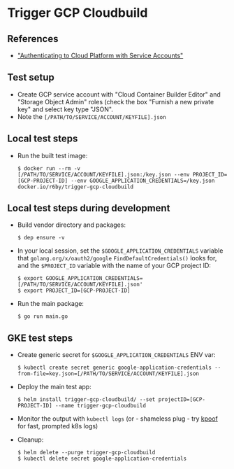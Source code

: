 # Trigger GCP Cloudbuild

## References

- ["Authenticating to Cloud Platform with Service Accounts"](https://cloud.google.com/kubernetes-engine/docs/tutorials/authenticating-to-cloud-platform)

## Test setup

- Create GCP service account with "Cloud Container Builder Editor" and "Storage Object Admin" roles (check the box "Furnish a new private key" and select key type "JSON".
- Note the `[/PATH/TO/SERVICE/ACCOUNT/KEYFILE].json`

## Local test steps

- Run the built test image:

    ```console
    $ docker run --rm -v [/PATH/TO/SERVICE/ACCOUNT/KEYFILE].json:/key.json --env PROJECT_ID=[GCP-PROJECT-ID] --env GOOGLE_APPLICATION_CREDENTIALS=/key.json docker.io/r6by/trigger-gcp-cloudbuild
    ```

## Local test steps during development

- Build vendor directory and packages:

    ```console
    $ dep ensure -v
    ```
- In your local session, set the `$GOOGLE_APPLICATION_CREDENTIALS` variable that `golang.org/x/oauth2/google` `FindDefaultCredentials()` looks for, and the `$PROJECT_ID` variable with the name of your GCP project ID:

    ```console
    $ export GOOGLE_APPLICATION_CREDENTIALS=[/PATH/TO/SERVICE/ACCOUNT/KEYFILE].json'
    $ export PROJECT_ID=[GCP-PROJECT-ID]
    ```
- Run the main package:

    ```console
    $ go run main.go
    ```

## GKE test steps

- Create generic secret for `$GOOGLE_APPLICATION_CREDENTIALS` ENV var:

    ```console
    $ kubectl create secret generic google-application-credentials --from-file=key.json=[/PATH/TO/SERVICE/ACCOUNT/KEYFILE].json
    ```
- Deploy the main test app:

    ```console
    $ helm install trigger-gcp-cloudbuild/ --set projectID=[GCP-PROJECT-ID] --name trigger-gcp-cloudbuild
    ```
- Monitor the output with `kubectl logs` (or - shameless plug - try [kpoof](https://github.com/farmotive/kpoof) for fast, prompted k8s logs)
- Cleanup:

    ```console
    $ helm delete --purge trigger-gcp-cloudbuild
    $ kubectl delete secret google-application-credentials
    ```
